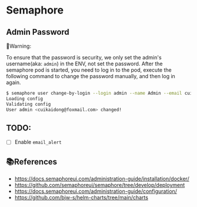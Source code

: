 # Semaphore

## Admin Password

🐾Warning:

To ensure that the password is security, we only set the admin's username(aka: `admin`) in the ENV, not set the password.
After the semaphore pod is started, you need to log in to the pod, execute the following command to change the password manually, and then log in again.

```bash
$ semaphore user change-by-login --login admin --name Admin --email cuikaidong@foxmail.com --password changeme
Loading config
Validating config
User admin <cuikaidong@foxmail.com> changed!
```

## TODO:

- [ ] Enable `email_alert`

## 📚References

- <https://docs.semaphoreui.com/administration-guide/installation/docker/>
- <https://github.com/semaphoreui/semaphore/tree/develop/deployment>
- <https://docs.semaphoreui.com/administration-guide/configuration/>
- <https://github.com/bjw-s/helm-charts/tree/main/charts>

